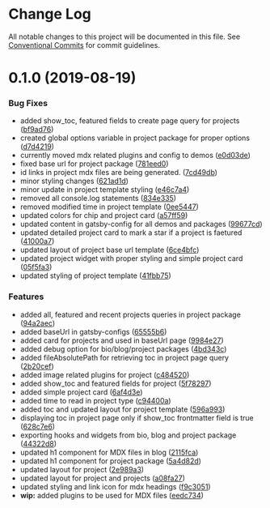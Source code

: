 # Change Log

All notable changes to this project will be documented in this file.
See [Conventional Commits](https://conventionalcommits.org) for commit guidelines.

# 0.1.0 (2019-08-19)

### Bug Fixes

- added show_toc, featured fields to create page query for projects ([bf9ad76](https://github.com/sonapraneeth-a/gatsby-dev-themes/commit/bf9ad76))
- created global options variable in project package for proper options ([d7d4219](https://github.com/sonapraneeth-a/gatsby-dev-themes/commit/d7d4219))
- currently moved mdx related plugins and config to demos ([e0d03de](https://github.com/sonapraneeth-a/gatsby-dev-themes/commit/e0d03de))
- fixed base url for project package ([781eed0](https://github.com/sonapraneeth-a/gatsby-dev-themes/commit/781eed0))
- id links in project mdx files are being generated. ([7cd49db](https://github.com/sonapraneeth-a/gatsby-dev-themes/commit/7cd49db))
- minor styling changes ([621ad1d](https://github.com/sonapraneeth-a/gatsby-dev-themes/commit/621ad1d))
- minor update in project template styling ([e46c7a4](https://github.com/sonapraneeth-a/gatsby-dev-themes/commit/e46c7a4))
- removed all console.log statements ([834e335](https://github.com/sonapraneeth-a/gatsby-dev-themes/commit/834e335))
- removed modified time in project template ([0ee5447](https://github.com/sonapraneeth-a/gatsby-dev-themes/commit/0ee5447))
- updated colors for chip and project card ([a57ff59](https://github.com/sonapraneeth-a/gatsby-dev-themes/commit/a57ff59))
- updated content in gatsby-config for all demos and packages ([99677cd](https://github.com/sonapraneeth-a/gatsby-dev-themes/commit/99677cd))
- updated detailed project card to mark a star if a project is faetured ([41000a7](https://github.com/sonapraneeth-a/gatsby-dev-themes/commit/41000a7))
- updated layout of project base url template ([6ce4bfc](https://github.com/sonapraneeth-a/gatsby-dev-themes/commit/6ce4bfc))
- updated project widget with proper styling and simple project card ([05f5fa3](https://github.com/sonapraneeth-a/gatsby-dev-themes/commit/05f5fa3))
- updated styling of project template ([41fbb75](https://github.com/sonapraneeth-a/gatsby-dev-themes/commit/41fbb75))

### Features

- added all, featured and recent projects queries in project package ([94a2aec](https://github.com/sonapraneeth-a/gatsby-dev-themes/commit/94a2aec))
- added baseUrl in gatsby-configs ([65555b6](https://github.com/sonapraneeth-a/gatsby-dev-themes/commit/65555b6))
- added card for projects and used in baseUrl page ([9984e27](https://github.com/sonapraneeth-a/gatsby-dev-themes/commit/9984e27))
- added debug option for bio/blog/project packages ([4bd343c](https://github.com/sonapraneeth-a/gatsby-dev-themes/commit/4bd343c))
- added fileAbsolutePath for retrieving toc in project page query ([2b20cef](https://github.com/sonapraneeth-a/gatsby-dev-themes/commit/2b20cef))
- added image related plugins for project ([c484520](https://github.com/sonapraneeth-a/gatsby-dev-themes/commit/c484520))
- added show_toc and featured fields for project ([5f78297](https://github.com/sonapraneeth-a/gatsby-dev-themes/commit/5f78297))
- added simple project card ([6af4d3e](https://github.com/sonapraneeth-a/gatsby-dev-themes/commit/6af4d3e))
- added time to read in project type ([c94400a](https://github.com/sonapraneeth-a/gatsby-dev-themes/commit/c94400a))
- added toc and updated layout for project template ([596a993](https://github.com/sonapraneeth-a/gatsby-dev-themes/commit/596a993))
- displaying toc in project page only if show_toc frontmatter field is true ([628c7e6](https://github.com/sonapraneeth-a/gatsby-dev-themes/commit/628c7e6))
- exporting hooks and widgets from bio, blog and project package ([44322d8](https://github.com/sonapraneeth-a/gatsby-dev-themes/commit/44322d8))
- updated h1 component for MDX files in blog ([2115fca](https://github.com/sonapraneeth-a/gatsby-dev-themes/commit/2115fca))
- updated h1 component for project package ([5a4d82d](https://github.com/sonapraneeth-a/gatsby-dev-themes/commit/5a4d82d))
- updated layout for project ([2e989a3](https://github.com/sonapraneeth-a/gatsby-dev-themes/commit/2e989a3))
- updated layout for project and projects ([a08fa27](https://github.com/sonapraneeth-a/gatsby-dev-themes/commit/a08fa27))
- updated styling and link icon for mdx headings ([f9c3051](https://github.com/sonapraneeth-a/gatsby-dev-themes/commit/f9c3051))
- **wip:** added plugins to be used for MDX files ([eedc734](https://github.com/sonapraneeth-a/gatsby-dev-themes/commit/eedc734))
